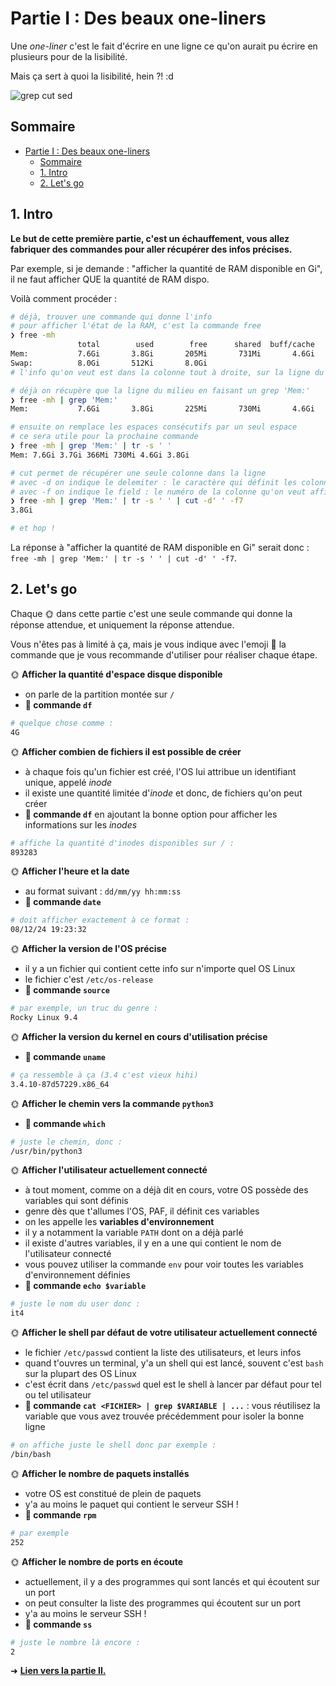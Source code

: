 # Partie I : Des beaux one-liners

Une *one-liner* c'est le fait d'écrire en une ligne ce qu'on aurait pu écrire en plusieurs pour de la lisibilité.

Mais ça sert à quoi la lisibilité, hein ?! :d

![grep cut sed](./img/cutsedgrep.png)

## Sommaire

- [Partie I : Des beaux one-liners](#partie-i--des-beaux-one-liners)
  - [Sommaire](#sommaire)
  - [1. Intro](#1-intro)
  - [2. Let's go](#2-lets-go)

## 1. Intro

**Le but de cette première partie, c'est un échauffement, vous allez fabriquer des commandes pour aller récupérer des infos précises.**

Par exemple, si je demande : "afficher la quantité de RAM disponible en Gi", il ne faut afficher QUE la quantité de RAM dispo.

Voilà comment procéder :

```bash
# déjà, trouver une commande qui donne l'info
# pour afficher l'état de la RAM, c'est la commande free
❯ free -mh
               total        used        free      shared  buff/cache   available
Mem:           7.6Gi       3.8Gi       205Mi       731Mi       4.6Gi       3.8Gi
Swap:          8.0Gi       512Ki       8.0Gi
# l'info qu'on veut est dans la colonne tout à droite, sur la ligne du milieu

# déjà on récupère que la ligne du milieu en faisant un grep 'Mem:'
❯ free -mh | grep 'Mem:'
Mem:           7.6Gi       3.8Gi       225Mi       730Mi       4.6Gi       3.8Gi

# ensuite on remplace les espaces consécutifs par un seul espace
# ce sera utile pour la prochaine commande
❯ free -mh | grep 'Mem:' | tr -s ' '
Mem: 7.6Gi 3.7Gi 366Mi 730Mi 4.6Gi 3.8Gi

# cut permet de récupérer une seule colonne dans la ligne
# avec -d on indique le delemiter : le caractère qui définit les colonnes
# avec -f on indique le field : le numéro de la colonne qu'on veut afficher
❯ free -mh | grep 'Mem:' | tr -s ' ' | cut -d' ' -f7
3.8Gi

# et hop !
```

La réponse à "afficher la quantité de RAM disponible en Gi" serait donc : `free -mh | grep 'Mem:' | tr -s ' ' | cut -d' ' -f7`.

## 2. Let's go

Chaque 🌞 dans cette partie c'est une seule commande qui donne la réponse attendue, et uniquement la réponse attendue.

Vous n'êtes pas à limité à ça, mais je vous indique avec l'emoji 📎 la commande que je vous recommande d'utiliser pour réaliser chaque étape.

🌞 **Afficher la quantité d'espace disque disponible**

- on parle de la partition montée sur `/`
- **📎 commande `df`**

```bash
# quelque chose comme :
4G
```

🌞 **Afficher combien de fichiers il est possible de créer**

- à chaque fois qu'un fichier est créé, l'OS lui attribue un identifiant unique, appelé *inode*
- il existe une quantité limitée d'*inode* et donc, de fichiers qu'on peut créer
- **📎 commande `df`** en ajoutant la bonne option pour afficher les informations sur les *inodes*

```bash
# affiche la quantité d'inodes disponibles sur / :
893283
```

🌞 **Afficher l'heure et la date**

- au format suivant : `dd/mm/yy hh:mm:ss`
- **📎 commande `date`**

```bash
# doit afficher exactement à ce format :
08/12/24 19:23:32
```

🌞 **Afficher la version de l'OS précise**

- il y a un fichier qui contient cette info sur n'importe quel OS Linux
- le fichier c'est `/etc/os-release`
- **📎 commande `source`**

```bash
# par exemple, un truc du genre :
Rocky Linux 9.4
```

🌞 **Afficher la version du kernel en cours d'utilisation précise**

- **📎 commande `uname`**

```bash
# ça ressemble à ça (3.4 c'est vieux hihi)
3.4.10-87d57229.x86_64
```

🌞 **Afficher le chemin vers la commande `python3`**

- **📎 commande `which`**

```bash
# juste le chemin, donc :
/usr/bin/python3
```

🌞 **Afficher l'utilisateur actuellement connecté**

- à tout moment, comme on a déjà dit en cours, votre OS possède des variables qui sont définis
- genre dès que t'allumes l'OS, PAF, il définit ces variables
- on les appelle les **variables d'environnement**
- il y a notamment la variable `PATH` dont on a déjà parlé
- il existe d'autres variables, il y en a une qui contient le nom de l'utilisateur connecté
- vous pouvez utiliser la commande `env` pour voir toutes les variables d'environnement définies
- **📎 commande `echo $variable`**

```bash
# juste le nom du user donc :
it4
```

🌞 **Afficher le shell par défaut de votre utilisateur actuellement connecté**

- le fichier `/etc/passwd` contient la liste des utilisateurs, et leurs infos
- quand t'ouvres un terminal, y'a un shell qui est lancé, souvent c'est `bash` sur la plupart des OS Linux
- c'est écrit dans `/etc/passwd` quel est le shell à lancer par défaut pour tel ou tel utilisateur
- **📎 commande `cat <FICHIER> | grep $VARIABLE | ...`** : vous réutilisez la variable que vous avez trouvée précédemment pour isoler la bonne ligne

```bash
# on affiche juste le shell donc par exemple :
/bin/bash
```

🌞 **Afficher le nombre de paquets installés**

- votre OS est constitué de plein de paquets
- y'a au moins le paquet qui contient le serveur SSH !
- **📎 commande `rpm`**

```bash
# par exemple
252
```

🌞 **Afficher le nombre de ports en écoute**

- actuellement, il y a des programmes qui sont lancés et qui écoutent sur un port
- on peut consulter la liste des programmes qui écoutent sur un port
- y'a au moins le serveur SSH !
- **📎 commande `ss`**

```bash
# juste le nombre là encore :
2
```

➜ **[Lien vers la partie II.](./first.md)**
